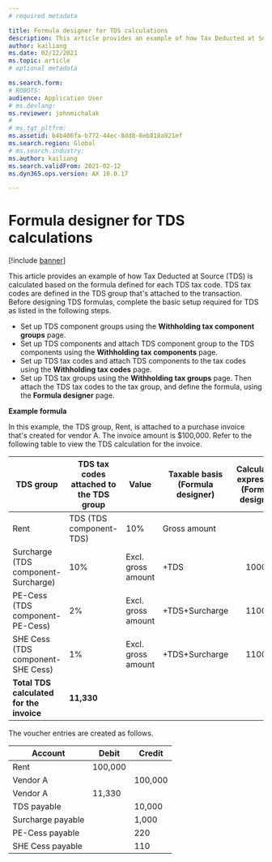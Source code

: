 ```yaml
---
# required metadata

title: Formula designer for TDS calculations
description: This article provides an example of how Tax Deducted at Source (TDS) is calculated based on the formula defined for each TDS tax code in the TDS group that's attached to the transaction.
author: kailiang
ms.date: 02/12/2021
ms.topic: article
# optional metadata

ms.search.form: 
# ROBOTS: 
audience: Application User
# ms.devlang: 
ms.reviewer: johnmichalak
# 
# ms.tgt_pltfrm: 
ms.assetid: b4b406fa-b772-44ec-8dd8-8eb818a921ef
ms.search.region: Global
# ms.search.industry: 
ms.author: kailiang
ms.search.validFrom: 2021-02-12
ms.dyn365.ops.version: AX 10.0.17

---
```


# Formula designer for TDS calculations

[!include [banner](../../includes/banner.md)]

This article provides an example of how Tax Deducted at Source (TDS) is calculated based on the formula defined for each TDS tax code. TDS tax codes are defined in the TDS group that's attached to the transaction. Before designing TDS formulas, complete the basic setup required for TDS as listed in the following steps. 

- Set up TDS component groups using the **Withholding tax component groups** page. 
- Set up TDS components and attach TDS component group to the TDS components using the **Withholding tax components** page. 
- Set up TDS tax codes and attach TDS components to the tax codes using the **Withholding tax codes** page. 
- Set up TDS tax groups using the **Withholding tax groups** page. Then attach the TDS tax codes to the tax group, and define the formula, using the **Formula designer** page. 

**Example formula**

In this example, the TDS group, Rent, is attached to a purchase invoice that's created for vendor A. The invoice amount is $100,000. Refer to the following table to view the TDS calculation for the invoice.

| TDS  group                                                   | TDS tax codes attached to the TDS group | Value              | Taxable basis  (Formula designer) | Calculation expression  (Formula designer) | Base amount | Calculated TDS amount |
| ------------------------------------------------------------ | --------------------------------------- | ------------------ | --------------------------------- | :----------------------------------------: | ----------- | --------------------- |
| Rent                                                         | TDS  (TDS component-TDS)                | 10%                | Gross amount                      |                                            | 100,000      | 10,000                 |
| Surcharge  (TDS component-Surcharge)                         | 10%                                     | Excl. gross amount | +TDS                              |                   10000                    | 1,000        |                       |
| PE-Cess  (TDS component- PE-Cess)                            | 2%                                      | Excl. gross amount | +TDS+Surcharge                    |                   11000                    | 220         |                       |
| SHE Cess  (TDS component- SHE Cess)                          | 1%                                      | Excl. gross amount | +TDS+Surcharge                    |                   11000                    | 110         |                       |
| **Total** **TDS**  **calculated** **for** **the** **invoice** | **11,330**                               |                    |                                   |                                            |             |                       |

The voucher entries are created as follows.

| Account           | Debit  | Credit |
| ----------------- | ------ | ------ |
| Rent              | 100,000 |        |
| Vendor A          |        | 100,000 |
| Vendor A          | 11,330  |        |
| TDS payable       |        | 10,000  |
| Surcharge payable |        | 1,000   |
| PE-Cess payable   |        | 220    |
| SHE Cess payable  |        | 110    |
